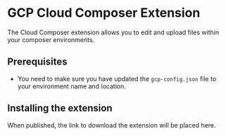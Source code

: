 # GCP Cloud Composer Extension

The Cloud Composer extension allows you to edit and upload files within your
composer environments.

## Prerequisites

- You need to make sure you have updated the `gcp-config.json` file to your
environment name and location.

## Installing the extension

When published, the link to download the extension will be placed here.
